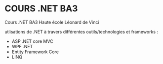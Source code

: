 
# COURS .NET BA3 

Cours .NET BA3 Haute école Léonard de Vinci

utlisations de .NET à travers différentes outils/technologies et frameworks : 

- ASP .NET core MVC
- WPF .NET
- Entity Framework Core
- LINQ

